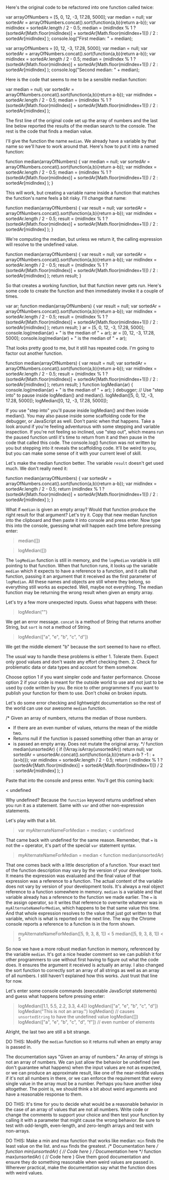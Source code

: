 Here's the original code to be refactored into one function called twice:


var arrayOfNumbers = [5, 0, 12, -3, 17.28, 5000];
var median = null;
var sortedAr = arrayOfNumbers.concat().sort(function(a,b){return a-b});
var midIndex = sortedAr.length / 2 - 0.5;
median = (midIndex % 1
    ? (sortedAr[Math.floor(midIndex)] + sortedAr[Math.floor(midIndex+1)]) / 2
    : sortedAr[midIndex]   );
console.log("First median: " + median);

var arrayOfNumbers = [0, 12, -3, 17.28, 5000];
var median = null;
var sortedAr = arrayOfNumbers.concat().sort(function(a,b){return a-b});
var midIndex = sortedAr.length / 2 - 0.5;
median = (midIndex % 1
    ? (sortedAr[Math.floor(midIndex)] + sortedAr[Math.floor(midIndex+1)]) / 2
    : sortedAr[midIndex]   );
console.log("Second median: " + median);



Here is the code that seems to me to be a sensible median function:

var median = null;
var sortedAr = arrayOfNumbers.concat().sort(function(a,b){return a-b});
var midIndex = sortedAr.length / 2 - 0.5;
median = (midIndex % 1
    ? (sortedAr[Math.floor(midIndex)] + sortedAr[Math.floor(midIndex+1)]) / 2
    : sortedAr[midIndex]   );

The first line of the original code set up the array of numbers and the last line below reported the results of the median search to the console. The rest is the code that finds a median value.

I'll give the function the name `median`. We already have a variable by that name so we'll have to work around that. Here's how to put it into a named function:

function median(arrayOfNumbers) {
    var median = null;
    var sortedAr = arrayOfNumbers.concat().sort(function(a,b){return a-b});
    var midIndex = sortedAr.length / 2 - 0.5;
    median = (midIndex % 1
        ? (sortedAr[Math.floor(midIndex)] + sortedAr[Math.floor(midIndex+1)]) / 2
        : sortedAr[midIndex]   );
}

This will work, but creating a variable name inside a function that matches the function's name feels a bit risky. I'll change that name:

function median(arrayOfNumbers) {
    var result = null;
    var sortedAr = arrayOfNumbers.concat().sort(function(a,b){return a-b});
    var midIndex = sortedAr.length / 2 - 0.5;
    result = (midIndex % 1
        ? (sortedAr[Math.floor(midIndex)] + sortedAr[Math.floor(midIndex+1)]) / 2
        : sortedAr[midIndex]   );
}

We're computing the median, but unless we return it, the calling expression will resolve to the undefined value.

function median(arrayOfNumbers) {
    var result = null;
    var sortedAr = arrayOfNumbers.concat().sort(function(a,b){return a-b});
    var midIndex = sortedAr.length / 2 - 0.5;
    result = (midIndex % 1
        ? (sortedAr[Math.floor(midIndex)] + sortedAr[Math.floor(midIndex+1)]) / 2
        : sortedAr[midIndex]   );
    return result;
}

So that creates a working function, but that function never gets run. Here's some code to create the function and then immediately invoke it a couple of times.

var ar;
function median(arrayOfNumbers) {
    var result = null;
    var sortedAr = arrayOfNumbers.concat().sort(function(a,b){return a-b});
    var midIndex = sortedAr.length / 2 - 0.5;
    result = (midIndex % 1
        ? (sortedAr[Math.floor(midIndex)] + sortedAr[Math.floor(midIndex+1)]) / 2
        : sortedAr[midIndex]   );
    return result;
}
ar = [5, 0, 12, -3, 17.28, 5000];
console.log(median(ar) + " is the median of " + ar);
ar = [0, 12, -3, 17.28, 5000];
console.log(median(ar) + " is the median of " + ar);

That looks pretty good to me, but it still has repeated code. I'm going to factor out another function.

function median(arrayOfNumbers) {
    var result = null;
    var sortedAr = arrayOfNumbers.concat().sort(function(a,b){return a-b});
    var midIndex = sortedAr.length / 2 - 0.5;
    result = (midIndex % 1
        ? (sortedAr[Math.floor(midIndex)] + sortedAr[Math.floor(midIndex+1)]) / 2
        : sortedAr[midIndex]   );
    return result;
}
function logMedian(ar) {
    console.log(median(ar) + " is the median of " + ar);
}
debugger; // Use "step into" to pause inside logMedian() and median().
logMedian([5, 0, 12, -3, 17.28, 5000]);
logMedian([0, 12, -3, 17.28, 5000]);

If you use "step into" you'll pause inside logMedian() and then inside median(). You may also pause inside some scaffolding code for the debugger, or JavaScript as well. Don't panic when that happens. Take a look around if you're feeling adventurous with some stepping and variable inspection. If you're not feeling so inclined, use "step out", which means run the paused function until it's time to return from it and then pause in the code that called this code. The console.log() function was not written by you but stepping into it reveals the scaffolding code. It'll be weird to you, but you can make some sense of it with your current level of skill.



Let's make the median function better. The variable `result` doesn't get used much. We don't really need it:

function median(arrayOfNumbers) {
    var sortedAr = arrayOfNumbers.concat().sort(function(a,b){return a-b});
    var midIndex = sortedAr.length / 2 - 0.5;
    return (midIndex % 1
        ? (sortedAr[Math.floor(midIndex)] + sortedAr[Math.floor(midIndex+1)]) / 2
        : sortedAr[midIndex]   );
}

What if `median` is given an empty array? Would that function produce the right result for that argument? Let's try it. Copy that new median function into the clipboard and then paste it into console and press enter. Now type this into the console, guessing what will happen each time before pressing enter:

> median([])

> logMedian([])

The `logMedian` function is still in memory, and the `logMedian` variable is still pointing to that function. When that function runs, it looks up the variable `median` which it expects to have a reference to a function, and it calls that function, passing it an argument that it received as the first parameter of `logMedian`. All these names and objects are still where they belong, so everything still works as expected. Well, maybe not everything. The median function may be returning the wrong result when given an empty array.

Let's try a few more unexpected inputs. Guess what happens with these:

> logMedian("")

We get an error message. `concat` is a method of String that returns another String, but `sort` is not a method of String.

> logMedian(["a", "e", "b", "c", "d"])

We get the middle element "b" because the sort seemed to have no effect.

The usual way to handle these problems is either
    1. Tolerate them. Expect only good values and don't waste any effort checking them.
    2. Check for problematic data or data types and account for them somehow.

Choose option 1 if you want simpler code and faster performance. Choose option 2 if your code is meant for the outside world to use and not just to be used by code written by you. Be nice to other programmers if you want to publish your function for them to use. Don't choke on broken inputs.

Let's do some error checking and lightweight documentation so the rest of the world can use our awesome `median` function.

/* Given an array of numbers, returns the median of those numbers.
 * If there are an even number of values, returns the mean of the middle two.
 * Returns null if the function is passed something other than an array or
 * is passed an empty array. Does not mutate the original array.
 */
function median(unsortedAr) {
    if (!Array.isArray(unsortedAr)) return null;
    var sortedAr = unsortedAr.concat().sort(function(a,b){return a<b ? -1 : +(a>b)});
    var midIndex = sortedAr.length / 2 - 0.5;
    return ( midIndex % 1
        ? (sortedAr[Math.floor(midIndex)] + sortedAr[Math.floor(midIndex+1)]) / 2
        : sortedAr[midIndex]   );
}

Paste that into the console and press enter. You'll get this coming back:

< undefined

Why undefined? Because the `function` keyword returns undefined when you run it as a statement. Same with `var` and other non-expression statements.

Let's play with that a bit.

> var myAlternateNameForMedian = median;
< undefined

That came back with undefined for the same reason. Remember, that `=` is not the `=` operator, it's part of the special `var` statement syntax.

> myAlternateNameForMedian = median
< function median(unsortedAr)

That one comes back with a little description of a function. Your exact text of the function description may vary by the version of your developer tools. It means the expression was evaluated and the final value of that expression was a reference to a function. The actual content of the variable does not vary by version of your development tools. It's always a real object reference to a function somewhere in memory. `median` is a variable and that variable already has a reference to the function we made earlier. The `=` is the assign operator, so it writes that reference to overwrite whatever was in `myAlternateNameForMedian`, which happens to be that same value this time. And that whole expression resolves to the value that just got written to that variable, which is what is reported on the next line. The way the Chrome console reports a reference to a function is in the form shown.

> myAlternateNameForMedian([5, 9, 3, 8, 1])
< 5
> median([5, 9, 3, 8, 1])
< 5

So now we have a more robust median function in memory, referenced by the variable `median`. It's got a nice header comment so we can publish it for other programmers to use without first having to figure out what the code does. It ensures the argument it received is actually an array. I also changed the sort function to correctly sort an array of all strings as well as an array of all numbers. I still haven't explained how this works. Just trust that line for now.

Let's enter some console commands (executable JavaScript statements) and guess what happens before pressing enter:

> logMedian([1.1, 5.5, 2.2, 3.3, 4.4])
> logMedian(["a", "e", "b", "c", "d"])
> logMedian("This is not an array.")
> logMedian()  // causes `unsortedString` to have the undefined value
> logMedian([])
> logMedian(["a", "e", "b", "c", "d", "f"]) // even number of elements

Alright, the last two are still a bit strange.

DO THIS:
Modify the `median` function so it returns null when an empty array is passed in.

The documentation says "Given an array of numbers." An array of strings is not an array of numbers. We can just allow the behavior be undefined (we don't guarantee what happens) when the input values are not as expected, or we can produce an approximate result, like one of the near-middle values if it's not all numbers in there, or we can enforce the requirement that every single value in the array must be a number. Perhaps you have another idea altogether. The point is, we should think a bit about weird arguments and have a reasonable response to them.

DO THIS:
It's time for you to decide what would be a reasonable behavior in the case of an array of values that are not all numbers. Write code or change the comments to support your choice and then test your function by calling it with a parameter that might cause the wrong behavior. Be sure to test with odd-length, even-length, and zero-length arrays and test with non-arrays.

DO THIS:
Make a min and max function that works like median: `min` finds the least value on the list. and `max` finds the greatest.
    /* Documentation here */
    function min(unsortedAr) {
        // Code here
    }
    /* Documentation here */
    function max(unsortedAr) {
        // Code here
    }
Give them good documentation and ensure they do something reasonable when weird values are passed in. Wherever practical, make the documentation say what the function does with weird values.
